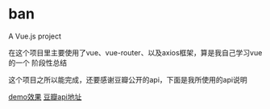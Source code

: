 # ban




 A Vue.js project



在这个项目里主要使用了vue、vue-router、以及axios框架，算是我自己学习vue的一个
阶段性总结

这个项目之所以能完成，还要感谢豆瓣公开的api，下面是我所使用的api说明

[demo效果](http://120.25.254.231)
[豆瓣api地址](https://developers.douban.com/wiki/?title=api_v2)

